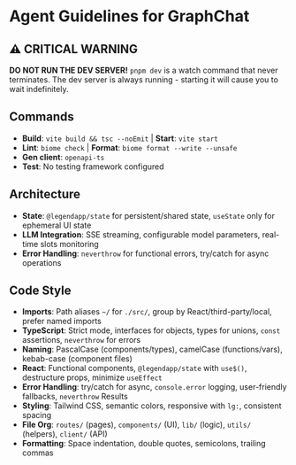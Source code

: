 # Agent Guidelines for GraphChat

## ⚠️ CRITICAL WARNING
**DO NOT RUN THE DEV SERVER!** `pnpm dev` is a watch command that never terminates. The dev server is always running - starting it will cause you to wait indefinitely.

## Commands
- **Build**: `vite build && tsc --noEmit` | **Start**: `vite start`
- **Lint**: `biome check` | **Format**: `biome format --write --unsafe`
- **Gen client**: `openapi-ts`
- **Test**: No testing framework configured

## Architecture
- **State**: `@legendapp/state` for persistent/shared state, `useState` only for ephemeral UI state
- **LLM Integration**: SSE streaming, configurable model parameters, real-time slots monitoring
- **Error Handling**: `neverthrow` for functional errors, try/catch for async operations

## Code Style
- **Imports**: Path aliases `~/` for `./src/`, group by React/third-party/local, prefer named imports
- **TypeScript**: Strict mode, interfaces for objects, types for unions, `const` assertions, `neverthrow` for errors
- **Naming**: PascalCase (components/types), camelCase (functions/vars), kebab-case (component files)
- **React**: Functional components, `@legendapp/state` with `use$()`, destructure props, minimize `useEffect`
- **Error Handling**: try/catch for async, `console.error` logging, user-friendly fallbacks, `neverthrow` Results
- **Styling**: Tailwind CSS, semantic colors, responsive with `lg:`, consistent spacing
- **File Org**: `routes/` (pages), `components/` (UI), `lib/` (logic), `utils/` (helpers), `client/` (API)
- **Formatting**: Space indentation, double quotes, semicolons, trailing commas